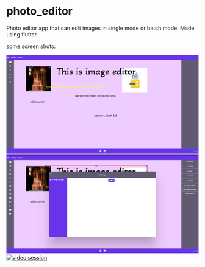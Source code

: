 # photo_editor

Photo editor app that can edit images in single mode or batch mode. Made using flutter.

some screen shots:

![Screenshot](screenshots/s1.png)
![Screenshot](screenshots/s2.png)
[![video session](https://github.com/user/project/blob/master/img/video-image.jpg)](https://github.com/Haidar0096/Image-Editor-Desktop/blob/master/screenshots/image_editor_tutorial.mp4)  
